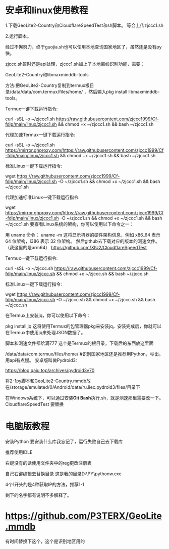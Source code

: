 # 安卓和linux使用教程
1.下载GeoLite2-Country和CloudflareSpeedTest和sh脚本。  等会上传zjccc1.sh

2.运行脚本。

经过不懈努力，终于guojia.sh也可以使用本地查询国家地区了，虽然还是没有py快。

zjccc.sh暂时还是api处理，zjccc1.sh加上了本地离线识别功能，需要：

GeoLite2-Country和libmaxminddb-tools

方法:把GeoLite2-Country复制到termux根目录/data/data/com.termux/files/home/ ，然后输入pkg install libmaxminddb-tools。

Termux一键下载运行指令:

curl -sSL -o ~/zjccc1.sh https://raw.githubusercontent.com/zjccc1999/Cf-fdip/main/linux/zjccc1.sh && chmod +x ~/zjccc1.sh && bash ~/zjccc1.sh

代理加速Termux一键下载运行指令:

curl -sSL -o ~/zjccc1.sh https://mirror.ghproxy.com/https://raw.githubusercontent.com/zjccc1999/Cf-fdip/main/linux/zjccc1.sh && chmod +x ~/zjccc1.sh && bash ~/zjccc1.sh

标准Linux一键下载运行指令:

wget https://raw.githubusercontent.com/zjccc1999/Cf-fdip/main/linux/zjccc1.sh -O ~/zjccc1.sh && chmod +x ~/zjccc1.sh && bash ~/zjccc1.sh

代理加速标准Linux一键下载运行指令:

wget https://mirror.ghproxy.com/https://raw.githubusercontent.com/zjccc1999/Cf-fdip/main/linux/zjccc1.sh -O ~/zjccc1.sh && chmod +x ~/zjccc1.sh && bash ~/zjccc1.sh
要查看Linux系统的架构，你可以使用以下命令之一：

用 uname 命令：
uname -m
这将显示机器的硬件架构信息，例如 x86_64 表示 64 位架构，i386 表示 32 位架构。
然后github去下载对应的版本的测速文件。（我这里的是arm64）
https://github.com/XIU2/CloudflareSpeedTest

Termux一键下载运行指令:

curl -sSL -o ~/zjccc.sh https://raw.githubusercontent.com/zjccc1999/Cf-fdip/main/linux/zjccc.sh && chmod +x ~/zjccc.sh && bash ~/zjccc.sh

标准Linux一键下载运行指令:

wget https://raw.githubusercontent.com/zjccc1999/Cf-fdip/main/linux/zjccc.sh -O ~/zjccc.sh && chmod +x ~/zjccc.sh && bash ~/zjccc.sh

在Termux上安装jq，你可以使用以下命令：

pkg install jq
这将使用Termux的包管理器pkg来安装jq。安装完成后，你就可以在Termux中使用jq来处理JSON数据了。

脚本和测速文件都给满777
这个是Termux的根目录，下载后的东西放这里面

/data/data/com.termux/files/home/
#识别国家地区还是推荐用Python，秒出。用api有点慢。
安卓版叫做Pydroid3:

https://blog.qaiu.top/archives/pydroid3v70

将2-1py脚本和GeoLite2-Country.mmdb放在/storage/emulated/0/Android/data/ru.iiec.pydroid3/files/目录下

在Windows系统下，可以通过安装**Git Bash**执行.sh，就是测速那里需要改一下。CloudflareSpeedTest 要替换

# 电脑版教程
安装Python
要安装什么库我忘记了，运行失败自己去下载库

推荐使用IDLE

右键没有的话使用文件夹中的reg更改注册表

自己右键编辑去替换目录   这是我的目录D:\\PY\\pythonw.exe

4个1开头的是4种获取IP的方法，推荐1-1

剩下的名字都有说明不多解释了。

# https://github.com/P3TERX/GeoLite.mmdb

有时间替换下这个，这个是识别地区用的

